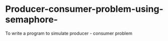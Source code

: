 # Producer-consumer-problem-using-semaphore-
To write a program to simulate producer - consumer problem 
